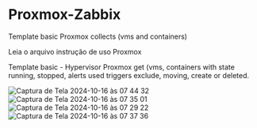 # Proxmox-Zabbix
Template basic Proxmox collects (vms and containers)


Leia o arquivo instrução de uso Proxmox

Template basic - Hypervisor Proxmox get (vms, containers with state running, stopped, alerts used triggers exclude, moving, create or deleted.

![Captura de Tela 2024-10-16 às 07 44 32](https://github.com/user-attachments/assets/722ac4ae-8815-4bf8-93c3-aef35d9267d2)
![Captura de Tela 2024-10-16 às 07 35 01](https://github.com/user-attachments/assets/46042918-5031-44ae-a9a9-486727d36561)
![Captura de Tela 2024-10-16 às 07 29 22](https://github.com/user-attachments/assets/1d085ec8-a433-4a49-a3f9-b8ad5bbdf63f)
![Captura de Tela 2024-10-16 às 07 37 36](https://github.com/user-attachments/assets/c8676462-dafb-45de-b96b-bdf5c2c4000b)
